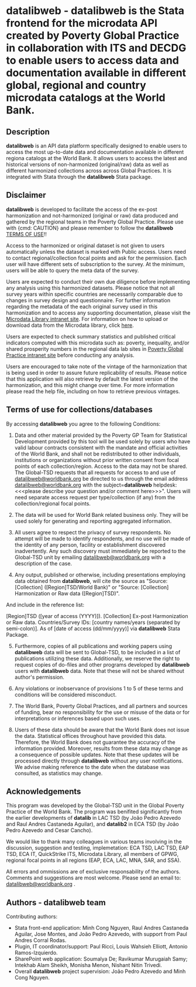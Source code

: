 # **datalibweb** - **datalibweb** is the Stata frontend for the microdata API created by Poverty Global Practice in collaboration with ITS and DECDG to enable users to access data and documentation available in different global, regional and country microdata catalogs at the World Bank.

## Description 

**datalibweb** is an API data platform specifically designed to enable users to access the most up-to-date data and documentation available in different regiona catalogs at the World Bank. It allows users to access the latest and historical versions of non-harmonized (original/raw) data as well as different harmonized collections across across Global Practices. It is integrated with Stata through the **datalibweb** Stata package.

## Disclaimer

 **datalibweb** is developed to facilitate the access of the ex-post
harmonization and not-harmonized (original or raw) data produced and gathered by the regional teams in the Poverty Global Practice.
Please use with {cmd: CAUTION} and please remember to follow the
**datalibweb** [TERMS OF USE](#terms_use)!! 

Access to the harmonized or original dataset is not given to users automatically unless the dataset is marked with Public access. 
Users need to contact regional/collection focal points and ask for the permission. Each user will have different sets of subscription to the survey. 
At the minimum, users will be able to query the meta data of the survey. 

 Users are expected to conduct their own due diligence before implementing any analysis using this harmonized datasets. Please notice
that not all survey years within specific countries are necessarily comparable due to changes in survey design and questionnaire.
For further information regarding the metadata of the each original survey used in this harmonization and to access any supporting
documentation, please visit the [Microdata Library intranet site](http://microdatalib.worldbank.org/index.php/catalog/eca).
For information on how to upload or download data from the Microdata library, click [here](\\Ecafile\eca-special\ECA_Databank\datalib\_doc\ECADATAPORTAL_Guidelines_1page.pdf).

 Users are expected to check summary statistics and published critical indicators computed with this microdata such as: poverty, inequality, and/or 
shared prosperity numbers in the regional data lab sites in [Poverty Global Practice intranet site](http://globalpractices.worldbank.org/poverty/Pages/en/GPGHome.aspx)
before conducting any analysis. 

 Users are encouraged to take note of the vintage of the harmonization that is being used in order to assure future 
replicability of results. Please notice that this application will also retrieve by default the latest version of the harmonization, 
and this might change over time. For more information please read the help file, including on how to retrieve previous 
vintages. 

## Terms of use for collections/databases <a name="terms_use"></a>

By accessing **datalibweb** you agree to the following Conditions:

1.	Data and other material provided by the Poverty GP Team for Statistical Development provided by this tool will be 
used solely by users who have valid labour contracts consistent with the mandate and official 
activities of the World Bank, and shall not be redistributed to other individuals, institutions or organizations without prior 
written consent from focal points of each collection/region. Access to the data may not be shared. The Global-TSD requests that all requests for access 
to and use of <datalibweb@worldbank.org> be directed to us through the email address 
<datalibweb@worldbank.org> with the subject=**datalibweb** helpdesk: <<<please describe your question and/or comment here>>>". 
Users will need separate access request per type/collection (if any) from the collection/regional focal points. 

2.	The data will be used for World Bank related business only. They will be used solely for generating and reporting 
aggregated information. 

3.	All users agree to respect the privacy of survey respondents. No attempt will be made to identify respondents, and 
no use will be made of the identity of any person, facility or establishment discovered inadvertently. Any such discovery must 
immediately be reported to the Global-TSD unit by emailing [datalibweb@worldbank.org](mailto:datalibweb@worldbank.org?subject=datalibweb%20helpdesk:%20reporting%20resondent%20privacy%20breach) with a description of the case.

4.	Any output, published or otherwise, including presentations employing data obtained from **datalibweb**, will cite 
the source as "Source: [Collection] ([Region]TSD/World Bank)" or "Source: [Collection] Harmonization or Raw data ([Region]TSD)". 

And include in the reference list: 

[Region]TSD ([year of access (YYYY)]). [Collection] Ex-post Harmonization or Raw data. Countries/Survey IDs: [country names/years 
(separated by semi-colon)]. As of [date of access (dd/mm/yyyy)] via **datalibweb** Stata Package.

5.	Furthermore, copies of all publications and working papers using **datalibweb** data will be sent to Global-TSD, to 
be included in a list of publications utilizing these data. Additionally, we reserve the right to request copies of 
do-files and other programs developed by **datalibweb** users with **datalibweb** data. Note that these will not be shared without 
author's permission. 

6.	Any violations or inobservance of provisions 1 to 5 of these terms and conditions will be considered 
misconduct. 

7.	The World Bank, Poverty Global Practices, and all partners and sources of funding, bear no responsibility for 
the use or misuse of the data or for interpretations or inferences based upon such uses. 

8.	Users of these data should be aware that the World Bank does not issue the data. Statistical offices 
throughout have provided this data. Therefore, the World Bank does not guarantee the accuracy of the information provided.
Moreover, results from these data may change as a consequence of possible 
updates. Note that these updates will be processed directly through **datalibweb** without any user notifications. 
We advise making reference to the date when the database was consulted, as statistics may change.

## Acknowledgements

This program was developed by the Global-TSD unit in the Global Poverty Practice of the World Bank. The program was benifited significantly from the earlier developments of **datalib** in LAC TSD (by João Pedro Azevedo and Raul Andres Castaneda Aguilar), and **datalib2** in ECA TSD (by João Pedro Azevedo and Cesar Cancho).	

We would like to thank many colleagues in various teams involving in the discussion, suggestion and testing, implemetation: ECA TSD, LAC TSD, EAP TSD, ECA IT, QuickStrike ITS, Microdata Library, all members of GPWG, regional focal points in all regions (EAP, ECA, LAC, MNA, SAR, and SSA).  

All errors and ommissions are of exclusive responsability of the authors. Comments and suggestions are most welcome. Please send an email to: <datalibweb@worldbank.org> .
	
## Authors - **datalibweb** team
Contributing authors:  
- Stata front-end application: Minh Cong Nguyen, Raul Andres Castaneda Aguilar, Jose Montes, and João Pedro Azevedo, with support from Paul Andres Corral Rodas. 
- Plugin, IT coordinator/support: Paul Ricci, Louis Wahsieh Elliott, Antonio Ramos-Izquierdo. 
- SharePoint web application: Soumalya De; Ravikumar Murugaiah Samy; Intekhab Alam Sheikh, Monisha Menon, Nishant Nitin Trivedi. 
- Overall ****datalibweb**** project supervision: João Pedro Azevedo and Minh Cong Nguyen. 
